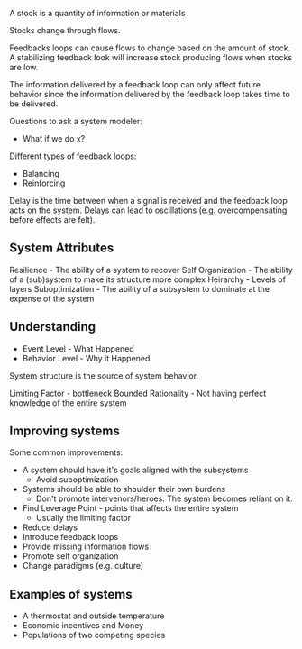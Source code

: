 A stock is a quantity of information or materials

Stocks change through flows.

Feedbacks loops can cause flows to change based on the amount of stock.  A stabilizing feedback look will increase stock producing flows when stocks are low.

The information delivered by a feedback loop can only affect future behavior since the information delivered by the feedback loop takes time to be delivered.

Questions to ask a system modeler:
* What if we do x?

Different types of feedback loops:
* Balancing
* Reinforcing

Delay is the time between when a signal is received and the feedback loop acts on the system.  Delays can lead to oscillations (e.g. overcompensating before effects are felt).

## System Attributes

Resilience - The ability of a system to recover
Self Organization - The ability of a (sub)system to make its structure more complex
Heirarchy - Levels of layers
Suboptimization - The ability of a subsystem to dominate at the expense of the system

## Understanding
* Event Level - What Happened
* Behavior Level - Why it Happened

System structure is the source of system behavior.

Limiting Factor - bottleneck
Bounded Rationality - Not having perfect knowledge of the entire system

## Improving systems

Some common improvements:

* A system should have it's goals aligned with the subsystems
	* Avoid suboptimization
* Systems should be able to shoulder their own burdens
	* Don't promote intervenors/heroes.  The system becomes reliant on it.
* Find Leverage Point - points that affects the entire system
	* Usually the limiting factor
* Reduce delays
* Introduce feedback loops
* Provide missing information flows
* Promote self organization
* Change paradigms (e.g. culture)

## Examples of systems

* A thermostat and outside temperature
* Economic incentives and Money
* Populations of two competing species

